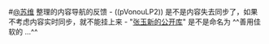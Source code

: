 
#[@苏维](@苏维.md) 整理的内容导航的反馈
    - ((pVonouLP2)) 是不是内容失去同步了，如果不考虑内容实时同步，就不能挂上来
    - "[张玉新的公开库](https://roamresearch.com/#/app/xbeta2)" 是不是命名为 ^^善用佳软的 ...^^
